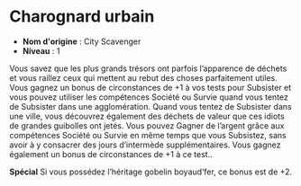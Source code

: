 # Charognard urbain

 * **Nom d'origine** : City Scavenger
 * **Niveau** : 1


<p>Vous savez que les plus grands trésors ont parfois l’apparence de déchets et vous raillez ceux qui mettent au rebut des choses parfaitement utiles. Vous gagnez un bonus de circonstances de +1 à vos tests pour Subsister et vous pouvez utiliser les compétences Société ou Survie quand vous tentez de Subsister dans une agglomération. Quand vous tentez de Subsister dans une ville, vous découvrez également des déchets de valeur que ces idiots de grandes guibolles ont jetés. Vous pouvez Gagner de l’argent grâce aux compétences Société ou Survie en même temps que vous Subsistez, sans avoir à y consacrer des jours d’intermède supplémentaires. Vous gagnez également un bonus de circonstances de +1 à ce test..</p>
<p><strong>Spécial</strong> Si vous possédez l’héritage gobelin boyaud’fer, ce bonus est de +2.</p>